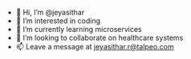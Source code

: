- 👋 Hi, I’m @jeyasithar
- 👀 I’m interested in coding
- 🌱 I’m currently learning microservices
- 💞️ I’m looking to collaborate on healthcare systems
- 📫 Leave a message at jeyasithar.r@talpeo.com
